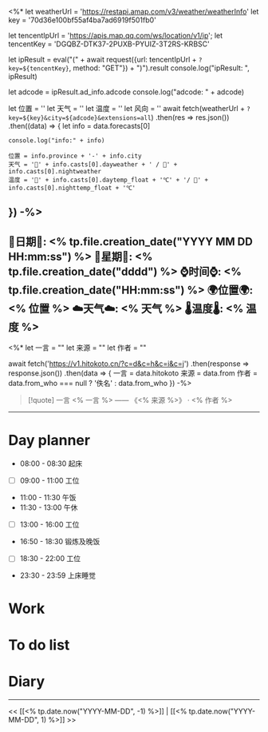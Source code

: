 <%* 
let weatherUrl = 'https://restapi.amap.com/v3/weather/weatherInfo'
let key = '70d36e100bf55af4ba7ad6919f501fb0'

let tencentIpUrl = 'https://apis.map.qq.com/ws/location/v1/ip';
let tencentKey = 'DGQBZ-DTK37-2PUXB-PYUIZ-3T2RS-KRBSC'

let ipResult = eval("(" + await request({url: tencentIpUrl + `?key=${tencentKey}`, method: "GET"}) + ")").result
console.log("ipResult: ", ipResult)

let adcode = ipResult.ad_info.adcode
console.log("adcode: " + adcode)

let 位置 = ''
let 天气 = ''
let 温度 = ''
let 风向 = ''
await fetch(weatherUrl + `?key=${key}&city=${adcode}&extensions=all`)
.then(res => res.json())
.then((data) => {
	let info = data.forecasts[0]
	
	console.log("info:" + info)
	
	位置 = info.province + '-' + info.city
	天气 = '🌅' + info.casts[0].dayweather + ' / 🌃' + info.casts[0].nightweather
	温度 = '🌅' + info.casts[0].daytemp_float + '℃' + '/ 🌃' + info.casts[0].nighttemp_float + '℃'
})
-%>
---
🌻日期🌻: <% tp.file.creation_date("YYYY MM DD HH:mm:ss") %>
🌙星期🌙: <% tp.file.creation_date("dddd") %>
⌚️时间⌚️: <% tp.file.creation_date("HH:mm:ss") %>
🌍位置🌍: <% 位置 %>
☁️天气☁️: <% 天气 %>
🌡️温度🌡️: <% 温度 %>
---
<%*
let 一言 = ""
let 来源 = ""
let 作者 = ""

await fetch('https://v1.hitokoto.cn/?c=d&c=h&c=i&c=j')
.then(response => response.json())
.then(data => { 
	一言 = data.hitokoto
	来源 = data.from
	作者 = data.from_who === null ? '佚名' : data.from_who
})
-%>
>[!quote] 一言
 <% 一言 %>  —— 《<% 来源 %>》 · <% 作者 %>

---
# Day planner
-  08:00 - 08:30 起床
- [ ]  09:00 - 11:00 工位
-  11:00 - 11:30 午饭
-  11:30 - 13:00 午休
- [ ]  13:00 - 16:00 工位
-  16:50 - 18:30 锻炼及晚饭
- [ ]  18:30 - 22:00 工位
-  23:30 - 23:59 上床睡觉
# Work

# To do list

# Diary





---
<< [[<% tp.date.now("YYYY-MM-DD", -1) %>]] | [[<% tp.date.now("YYYY-MM-DD", 1) %>]] >>